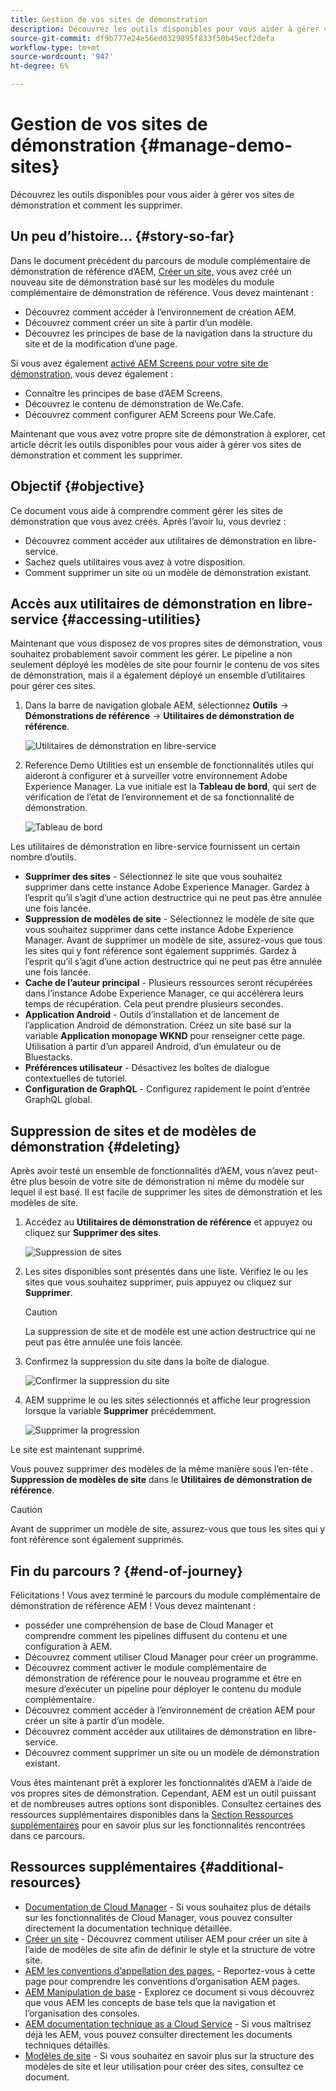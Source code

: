 ```yaml
---
title: Gestion de vos sites de démonstration
description: Découvrez les outils disponibles pour vous aider à gérer vos sites de démonstration et comment les supprimer.
source-git-commit: df9b777e24e56ed0329895f833f50b45ecf2defa
workflow-type: tm+mt
source-wordcount: '947'
ht-degree: 6%

---
```



# Gestion de vos sites de démonstration {#manage-demo-sites}

Découvrez les outils disponibles pour vous aider à gérer vos sites de démonstration et comment les supprimer.

## Un peu d’histoire...  {#story-so-far}

Dans le document précédent du parcours de module complémentaire de démonstration de référence d’AEM, [Créer un site,](create-site.md) vous avez créé un nouveau site de démonstration basé sur les modèles du module complémentaire de démonstration de référence. Vous devez maintenant :

* Découvrez comment accéder à l’environnement de création AEM.
* Découvrez comment créer un site à partir d’un modèle.
* Découvrez les principes de base de la navigation dans la structure du site et de la modification d’une page.

Si vous avez également [activé AEM Screens pour votre site de démonstration,](screens.md) vous devez également :

* Connaître les principes de base d’AEM Screens.
* Découvrez le contenu de démonstration de We.Cafe.
* Découvrez comment configurer AEM Screens pour We.Cafe.

Maintenant que vous avez votre propre site de démonstration à explorer, cet article décrit les outils disponibles pour vous aider à gérer vos sites de démonstration et comment les supprimer.

## Objectif {#objective}

Ce document vous aide à comprendre comment gérer les sites de démonstration que vous avez créés. Après l’avoir lu, vous devriez :

* Découvrez comment accéder aux utilitaires de démonstration en libre-service.
* Sachez quels utilitaires vous avez à votre disposition.
* Comment supprimer un site ou un modèle de démonstration existant.

## Accès aux utilitaires de démonstration en libre-service {#accessing-utilities}

Maintenant que vous disposez de vos propres sites de démonstration, vous souhaitez probablement savoir comment les gérer. Le pipeline a non seulement déployé les modèles de site pour fournir le contenu de vos sites de démonstration, mais il a également déployé un ensemble d’utilitaires pour gérer ces sites.

1. Dans la barre de navigation globale AEM, sélectionnez **Outils** -> **Démonstrations de référence** -> **Utilitaires de démonstration de référence**.

   ![Utilitaires de démonstration en libre-service](assets/demo-utilities.png)

1. Reference Demo Utilities est un ensemble de fonctionnalités utiles qui aideront à configurer et à surveiller votre environnement Adobe Experience Manager. La vue initiale est la **Tableau de bord**, qui sert de vérification de l’état de l’environnement et de sa fonctionnalité de démonstration.

   ![Tableau de bord](assets/dashboard.png)

Les utilitaires de démonstration en libre-service fournissent un certain nombre d’outils.

* **Supprimer des sites** - Sélectionnez le site que vous souhaitez supprimer dans cette instance Adobe Experience Manager. Gardez à l’esprit qu’il s’agit d’une action destructrice qui ne peut pas être annulée une fois lancée.
* **Suppression de modèles de site** - Sélectionnez le modèle de site que vous souhaitez supprimer dans cette instance Adobe Experience Manager. Avant de supprimer un modèle de site, assurez-vous que tous les sites qui y font référence sont également supprimés. Gardez à l’esprit qu’il s’agit d’une action destructrice qui ne peut pas être annulée une fois lancée.
* **Cache de l’auteur principal** - Plusieurs ressources seront récupérées dans l’instance Adobe Experience Manager, ce qui accélérera leurs temps de récupération. Cela peut prendre plusieurs secondes.
* **Application Android** - Outils d’installation et de lancement de l’application Android de démonstration. Créez un site basé sur la variable **Application monopage WKND** pour renseigner cette page. Utilisation à partir d’un appareil Android, d’un émulateur ou de Bluestacks.
* **Préférences utilisateur** - Désactivez les boîtes de dialogue contextuelles de tutoriel.
* **Configuration de GraphQL** - Configurez rapidement le point d’entrée GraphQL global.

## Suppression de sites et de modèles de démonstration {#deleting}

Après avoir testé un ensemble de fonctionnalités d’AEM, vous n’avez peut-être plus besoin de votre site de démonstration ni même du modèle sur lequel il est basé. Il est facile de supprimer les sites de démonstration et les modèles de site.

1. Accédez au **Utilitaires de démonstration de référence** et appuyez ou cliquez sur **Supprimer des sites**.

   ![Suppression de sites](assets/delete-sites.png)

1. Les sites disponibles sont présentés dans une liste. Vérifiez le ou les sites que vous souhaitez supprimer, puis appuyez ou cliquez sur **Supprimer**.

   >[!CAUTION]
   >
   >La suppression de site et de modèle est une action destructrice qui ne peut pas être annulée une fois lancée.

1. Confirmez la suppression du site dans la boîte de dialogue.

   ![Confirmer la suppression du site](assets/confirm-site-delete.png)

1. AEM supprime le ou les sites sélectionnés et affiche leur progression lorsque la variable **Supprimer** précédemment.

   ![Supprimer la progression](assets/delete-progress.png)

Le site est maintenant supprimé.

Vous pouvez supprimer des modèles de la même manière sous l’en-tête . **Suppression de modèles de site** dans le **Utilitaires de démonstration de référence**.

>[!CAUTION]
>
>Avant de supprimer un modèle de site, assurez-vous que tous les sites qui y font référence sont également supprimés.

## Fin du parcours ? {#end-of-journey}

Félicitations ! Vous avez terminé le parcours du module complémentaire de démonstration de référence AEM ! Vous devez maintenant :

* posséder une compréhension de base de Cloud Manager et comprendre comment les pipelines diffusent du contenu et une configuration à AEM.
* Découvrez comment utiliser Cloud Manager pour créer un programme.
* Découvrez comment activer le module complémentaire de démonstration de référence pour le nouveau programme et être en mesure d’exécuter un pipeline pour déployer le contenu du module complémentaire.
* Découvrez comment accéder à l’environnement de création AEM pour créer un site à partir d’un modèle.
* Découvrez comment accéder aux utilitaires de démonstration en libre-service.
* Découvrez comment supprimer un site ou un modèle de démonstration existant.

Vous êtes maintenant prêt à explorer les fonctionnalités d’AEM à l’aide de vos propres sites de démonstration. Cependant, AEM est un outil puissant et de nombreuses autres options sont disponibles. Consultez certaines des ressources supplémentaires disponibles dans la [Section Ressources supplémentaires](#additional-resources) pour en savoir plus sur les fonctionnalités rencontrées dans ce parcours.

## Ressources supplémentaires {#additional-resources}

* [Documentation de Cloud Manager](https://experienceleague.adobe.com/docs/experience-manager-cloud-service/onboarding/onboarding-concepts/cloud-manager-introduction.html) - Si vous souhaitez plus de détails sur les fonctionnalités de Cloud Manager, vous pouvez consulter directement la documentation technique détaillée.
* [Créer un site](/help/sites-cloud/administering/site-creation/create-site.md) - Découvrez comment utiliser AEM pour créer un site à l’aide de modèles de site afin de définir le style et la structure de votre site.
* [AEM les conventions d’appellation des pages.](/help/sites-cloud/authoring/fundamentals/organizing-pages.md#page-name-restrictions-and-best-practices) - Reportez-vous à cette page pour comprendre les conventions d’organisation AEM pages.
* [AEM Manipulation de base](/help/sites-cloud/authoring/getting-started/basic-handling.md) - Explorez ce document si vous découvrez que vous AEM les concepts de base tels que la navigation et l’organisation des consoles.
* [AEM documentation technique as a Cloud Service](https://experienceleague.adobe.com/docs/experience-manager-cloud-service.html?lang=fr) - Si vous maîtrisez déjà les AEM, vous pouvez consulter directement les documents techniques détaillés.
* [Modèles de site](/help/sites-cloud/administering/site-creation/site-templates.md) - Si vous souhaitez en savoir plus sur la structure des modèles de site et leur utilisation pour créer des sites, consultez ce document.
